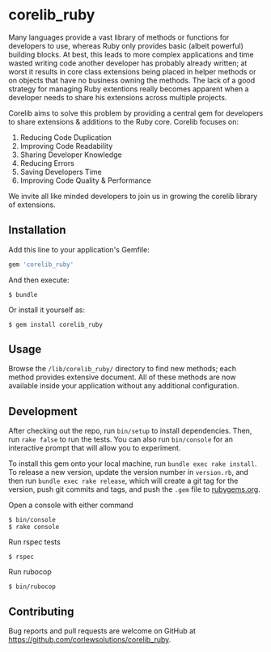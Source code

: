 # corelib_ruby

Many languages provide a vast library of methods or functions for developers to use, whereas Ruby only provides basic (albeit powerful) building blocks. At best, this leads to more complex applications and time wasted writing code another developer has probably already written; at worst it results in core class extensions being placed in helper methods or on objects that have no business owning the methods. The lack of a good strategy for managing Ruby extentions really becomes apparent when a developer needs to share his extensions across multiple projects.

Corelib aims to solve this problem by providing a central gem for developers to share extensions & additions to the Ruby core. Corelib focuses on:

1. Reducing Code Duplication
2. Improving Code Readability
3. Sharing Developer Knowledge
4. Reducing Errors
5. Saving Developers Time
6. Improving Code Quality & Performance

We invite all like minded developers to join us in growing the corelib library of extensions.

## Installation

Add this line to your application's Gemfile:

```ruby
gem 'corelib_ruby'
```

And then execute:

    $ bundle

Or install it yourself as:

    $ gem install corelib_ruby

## Usage

Browse the `/lib/corelib_ruby/` directory to find new methods; each method provides extensive document.  All of these methods are now available inside your application without any additional configuration.

## Development

After checking out the repo, run `bin/setup` to install dependencies. Then, run `rake false` to run the tests. You can also run `bin/console` for an interactive prompt that will allow you to experiment.

To install this gem onto your local machine, run `bundle exec rake install`. To release a new version, update the version number in `version.rb`, and then run `bundle exec rake release`, which will create a git tag for the version, push git commits and tags, and push the `.gem` file to [rubygems.org](https://rubygems.org).

Open a console with either command

    $ bin/console
    $ rake console

Run rspec tests

    $ rspec

Run rubocop

    $ bin/rubocop

## Contributing

Bug reports and pull requests are welcome on GitHub at https://github.com/corlewsolutions/corelib_ruby.

